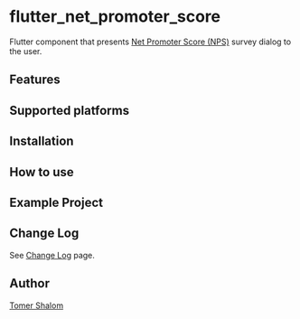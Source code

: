 # flutter_net_promoter_score

Flutter component that presents [Net Promoter Score (NPS)](https://en.wikipedia.org/wiki/Net_Promoter) survey dialog to the user.

## Features

## Supported platforms

## Installation

## How to use

## Example Project

## Change Log
See [Change Log](./CHANGELOG.md) page.

## Author
[Tomer Shalom](http://applitom.com)